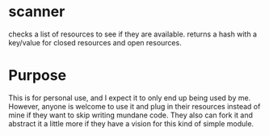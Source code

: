 # scanner
checks a list of resources to see if they are available. returns a hash with a key/value for closed resources and open resources.

# Purpose
This is for personal use, and I expect it to only end up being used by me. However, anyone is welcome to use it and plug in their resources instead of mine if they want to skip writing mundane code. They also can fork it and abstract it a little more if they have a vision for this kind of simple module.
